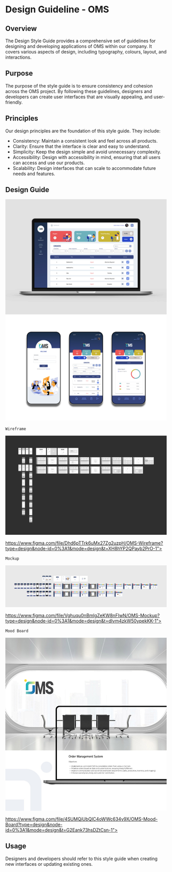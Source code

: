# Design Guideline - OMS

## Overview
The Design Style Guide provides a comprehensive set of guidelines for designing and developing applications of OMS within our company. It covers various aspects of design, including typography, colours, layout, and interactions.

## Purpose
The purpose of the style guide is to ensure consistency and cohesion across the OMS project. By following these guidelines, designers and developers can create user interfaces that are visually appealing, and user-friendly.

## Principles
Our design principles are the foundation of this style guide. They include:

* Consistency: Maintain a consistent look and feel across all products.
* Clarity: Ensure that the interface is clear and easy to understand.
* Simplicity: Keep the design simple and avoid unnecessary complexity.
* Accessibility: Design with accessibility in mind, ensuring that all users can access and use our products.
* Scalability: Design interfaces that can scale to accommodate future needs and features.

## Design Guide

<img src="https://github.com/582-41W-VA/Project-OMS/blob/f6904964e52e6707d315c117ed4376d15d74533d/OMS/static/images/main-laptop-github.jpg">
<img src="https://github.com/582-41W-VA/Project-OMS/blob/f6904964e52e6707d315c117ed4376d15d74533d/OMS/static/images/mobile-mockup-github.jpg">


```text
Wireframe
```

<img src="https://github.com/582-41W-VA/Project-OMS/blob/f6904964e52e6707d315c117ed4376d15d74533d/OMS/static/images/oms-wireframe-github.jpg">

https://www.figma.com/file/Dhd6pTTrk6uMx27Zg2uzpH/OMS-Wireframe?type=design&node-id=0%3A1&mode=design&t=XH8hYP2QPayb2PrO-1">

```text
Mockup
```

<img src="https://github.com/582-41W-VA/Project-OMS/blob/f6904964e52e6707d315c117ed4376d15d74533d/OMS/static/images/oms-mockup-github.jpg">

https://www.figma.com/file/Vghuqu0nBmlgZeKW8nFIwN/OMS-Mockup?type=design&node-id=0%3A1&mode=design&t=dIvm4zkW50ypekKK-1">

```text
Mood Board
```

<img src="https://github.com/582-41W-VA/Project-OMS/blob/f6904964e52e6707d315c117ed4376d15d74533d/OMS/static/images/oms-mood-board.jpg">

https://www.figma.com/file/4SUMQiUbQlC4oWWc634v9X/OMS-Mood-Board?type=design&node-id=0%3A1&mode=design&t=G2Eank73hsDZtCsn-1">

## Usage

Designers and developers should refer to this style guide when creating new interfaces or updating existing ones.